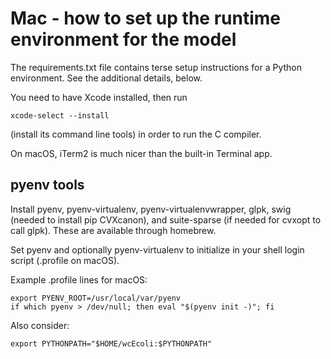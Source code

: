 Mac - how to set up the runtime environment for the model
===================================================

The requirements.txt file contains terse setup instructions for a Python environment. See the additional details, below.

You need to have Xcode installed, then run

    xcode-select --install

(install its command line tools) in order to run the C compiler.

On macOS, iTerm2 is much nicer than the built-in Terminal app.

pyenv tools
------------

Install pyenv, pyenv-virtualenv, pyenv-virtualenvwrapper, glpk, swig (needed to install pip CVXcanon), and suite-sparse (if needed for cvxopt to call glpk). These are available through homebrew.

Set pyenv and optionally pyenv-virtualenv to initialize in your shell login script (.profile on macOS).

Example .profile lines for macOS:

    export PYENV_ROOT=/usr/local/var/pyenv
    if which pyenv > /dev/null; then eval "$(pyenv init -)"; fi

Also consider:

    export PYTHONPATH="$HOME/wcEcoli:$PYTHONPATH"

